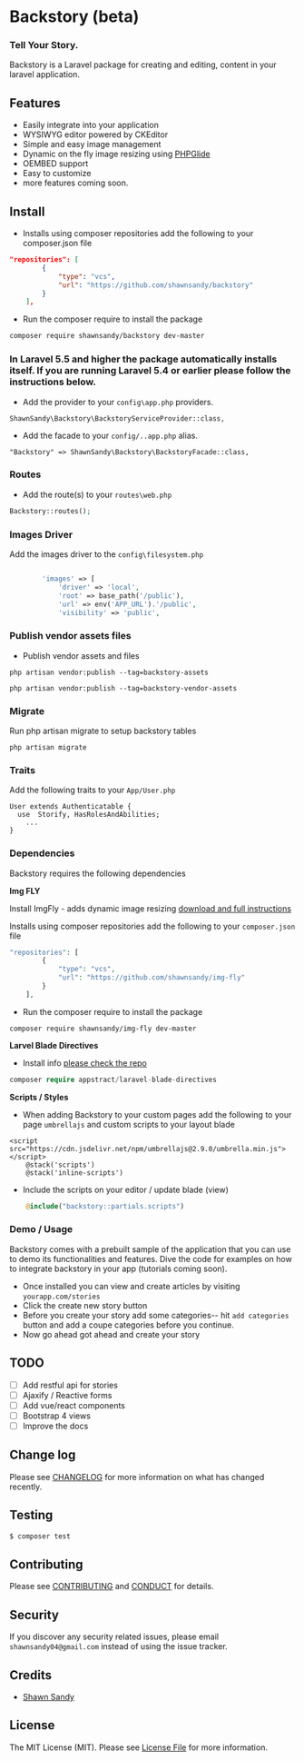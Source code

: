 # Backstory (beta)

### Tell Your Story.

Backstory is a Laravel package for creating and editing, content in your laravel application.

## Features

- Easily integrate into your application
- WYSIWYG editor powered by CKEditor
- Simple and easy image management
- Dynamic on the fly image resizing using [PHPGlide](http://glide.thephpleague.com/)
- OEMBED support
- Easy to customize
- more features coming soon.

## Install

- Installs using composer repositories add the following to your composer.json file

``` json
"repositories": [
        {
            "type": "vcs",
            "url": "https://github.com/shawnsandy/backstory"
        }
    ],
```

- Run the composer require to install the package
``` bash
composer require shawnsandy/backstory dev-master
```

### In Laravel 5.5 and higher the package automatically installs itself. If you are running Laravel 5.4 or earlier please follow the instructions below.

* Add the provider to your `config\app.php` providers.

```
ShawnSandy\Backstory\BackstoryServiceProvider::class,
```

* Add the facade to your `config/..app.php` alias.

```
"Backstory" => ShawnSandy\Backstory\BackstoryFacade::class,
```

### Routes

* Add the route(s) to your `routes\web.php`

``` php
Backstory::routes();
```

### Images Driver

Add the images driver to the `config\filesystem.php`

``` php

        'images' => [
            'driver' => 'local',
            'root' => base_path('/public'),
            'url' => env('APP_URL').'/public',
            'visibility' => 'public',


```

### Publish vendor assets files

* Publish vendor assets and files

```
php artisan vendor:publish --tag=backstory-assets
```

```
php artisan vendor:publish --tag=backstory-vendor-assets
```

### Migrate

Run php artisan migrate to setup backstory tables

```
php artisan migrate
```

### Traits

Add the following traits to your `App/User.php`

```
User extends Authenticatable {
  use  Storify, HasRolesAndAbilities;
    ...
}
```

### Dependencies

Backstory requires the following dependencies

__Img FLY__

Install ImgFly - adds dynamic image resizing [download and full instructions](https://github.com/shawnsandy/img-fly)

Installs using composer repositories add the following to your `composer.json` file

``` php
"repositories": [
        {
            "type": "vcs",
            "url": "https://github.com/shawnsandy/img-fly"
        }
    ],
```
- Run the composer require to install the package

```
composer require shawnsandy/img-fly dev-master
```
__Larvel Blade Directives__

- Install info [please check the repo](https://github.com/appstract/laravel-blade-directives)

``` php
composer require appstract/laravel-blade-directives
```

__Scripts / Styles__

- When adding Backstory to your custom pages add the following to your page `umbrellajs` and custom scripts to your layout blade

``` blade
<script src="https://cdn.jsdelivr.net/npm/umbrellajs@2.9.0/umbrella.min.js"></script>
    @stack('scripts')
    @stack('inline-scripts')
```

- Include the scripts on your editor / update blade (view)

``` php
    @include("backstory::partials.scripts")
```

### Demo / Usage

Backstory comes with a prebuilt sample of the application that you can use to demo its functionalities and features. Dive the code for examples on how to integrate backstory in your app (tutorials coming soon).

- Once installed you can view and create articles by visiting `yourapp.com/stories`
- Click the create new story button
- Before you create your story add some categories-- hit `add categories` button and add a coupe categories before you continue.
- Now go ahead got ahead and create your story

## TODO

- [ ] Add restful api for stories
- [ ] Ajaxify / Reactive forms
- [ ] Add vue/react components
- [ ] Bootstrap 4 views
- [ ] Improve the docs

## Change log

Please see [CHANGELOG](CHANGELOG.md) for more information on what has changed recently.

## Testing

``` bash
$ composer test
```

## Contributing

Please see [CONTRIBUTING](CONTRIBUTING.md) and [CONDUCT](CONDUCT.md) for details.

## Security

If you discover any security related issues, please email `shawnsandy04@gmail.com` instead of using the issue tracker.

## Credits

- [Shawn Sandy](http://shawnsandy.design)

## License

The MIT License (MIT). Please see [License File](LICENSE.md) for more information.
